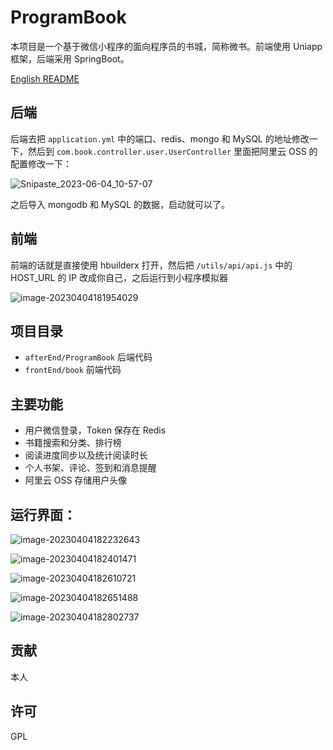 # ProgramBook

本项目是一个基于微信小程序的面向程序员的书城，简称微书。前端使用 Uniapp 框架，后端采用 SpringBoot。

[English README](README_en.md)

## 后端
后端去把 `application.yml` 中的端口、redis、mongo 和 MySQL 的地址修改一下，然后到 `com.book.controller.user.UserController` 里面把阿里云 OSS 的配置修改一下：

![Snipaste_2023-06-04_10-57-07](/images/Snipaste_2023-06-04_10-57-07.png)

之后导入 mongodb 和 MySQL 的数据，启动就可以了。

## 前端
前端的话就是直接使用 hbuilderx 打开，然后把 `/utils/api/api.js` 中的 HOST_URL 的 IP 改成你自己，之后运行到小程序模拟器

![image-20230404181954029](/images/image-20230404181954029.png)

## 项目目录
- `afterEnd/ProgramBook` 后端代码
- `frontEnd/book` 前端代码

## 主要功能
- 用户微信登录，Token 保存在 Redis
- 书籍搜索和分类、排行榜
- 阅读进度同步以及统计阅读时长
- 个人书架、评论、签到和消息提醒
- 阿里云 OSS 存储用户头像

## 运行界面：

![image-20230404182232643](/images/image-20230404182232643.png)

![image-20230404182401471](/images/image-20230404182401471.png)

![image-20230404182610721](/images/image-20230404182610721.png)

![image-20230404182651488](/images/image-20230404182651488.png)

![image-20230404182802737](/images/image-20230404182802737.png)

## 贡献

本人

## 许可

GPL
